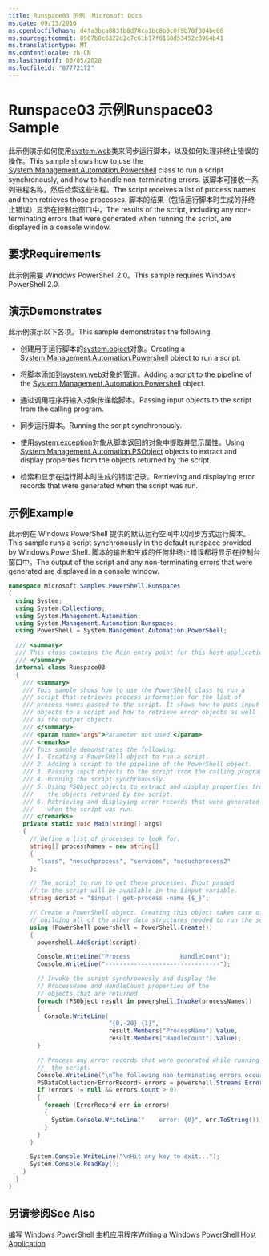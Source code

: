 ```yaml
---
title: Runspace03 示例 |Microsoft Docs
ms.date: 09/13/2016
ms.openlocfilehash: d4fa3bca883fb8d78ca1bc8b0c0f9b70f304be06
ms.sourcegitcommit: 0907b8c6322d2c7c61b17f8168d53452c8964b41
ms.translationtype: MT
ms.contentlocale: zh-CN
ms.lasthandoff: 08/05/2020
ms.locfileid: "87772172"
---
```

# <a name="runspace03-sample"></a><span data-ttu-id="acd0a-102">Runspace03 示例</span><span class="sxs-lookup"><span data-stu-id="acd0a-102">Runspace03 Sample</span></span>

<span data-ttu-id="acd0a-103">此示例演示如何使用[system.web](/dotnet/api/system.management.automation.powershell)类来同步运行脚本，以及如何处理非终止错误的操作。</span><span class="sxs-lookup"><span data-stu-id="acd0a-103">This sample shows how to use the [System.Management.Automation.Powershell](/dotnet/api/system.management.automation.powershell) class to run a script synchronously, and how to handle non-terminating errors.</span></span> <span data-ttu-id="acd0a-104">该脚本可接收一系列进程名称，然后检索这些进程。</span><span class="sxs-lookup"><span data-stu-id="acd0a-104">The script receives a list of process names and then retrieves those processes.</span></span> <span data-ttu-id="acd0a-105">脚本的结果（包括运行脚本时生成的非终止错误）显示在控制台窗口中。</span><span class="sxs-lookup"><span data-stu-id="acd0a-105">The results of the script, including any non-terminating errors that were generated when running the script, are displayed in a console window.</span></span>

## <a name="requirements"></a><span data-ttu-id="acd0a-106">要求</span><span class="sxs-lookup"><span data-stu-id="acd0a-106">Requirements</span></span>

<span data-ttu-id="acd0a-107">此示例需要 Windows PowerShell 2.0。</span><span class="sxs-lookup"><span data-stu-id="acd0a-107">This sample requires Windows PowerShell 2.0.</span></span>

## <a name="demonstrates"></a><span data-ttu-id="acd0a-108">演示</span><span class="sxs-lookup"><span data-stu-id="acd0a-108">Demonstrates</span></span>

<span data-ttu-id="acd0a-109">此示例演示以下各项。</span><span class="sxs-lookup"><span data-stu-id="acd0a-109">This sample demonstrates the following.</span></span>

- <span data-ttu-id="acd0a-110">创建用于运行脚本的[system.object](/dotnet/api/system.management.automation.powershell)对象。</span><span class="sxs-lookup"><span data-stu-id="acd0a-110">Creating a [System.Management.Automation.Powershell](/dotnet/api/system.management.automation.powershell) object to run a script.</span></span>

- <span data-ttu-id="acd0a-111">将脚本添加到[system.web](/dotnet/api/system.management.automation.powershell)对象的管道。</span><span class="sxs-lookup"><span data-stu-id="acd0a-111">Adding a script to the pipeline of the [System.Management.Automation.Powershell](/dotnet/api/system.management.automation.powershell) object.</span></span>

- <span data-ttu-id="acd0a-112">通过调用程序将输入对象传递给脚本。</span><span class="sxs-lookup"><span data-stu-id="acd0a-112">Passing input objects to the script from the calling program.</span></span>

- <span data-ttu-id="acd0a-113">同步运行脚本。</span><span class="sxs-lookup"><span data-stu-id="acd0a-113">Running the script synchronously.</span></span>

- <span data-ttu-id="acd0a-114">使用[system.exception](/dotnet/api/System.Management.Automation.PSObject)对象从脚本返回的对象中提取并显示属性。</span><span class="sxs-lookup"><span data-stu-id="acd0a-114">Using [System.Management.Automation.PSObject](/dotnet/api/System.Management.Automation.PSObject) objects to extract and display properties from the objects returned by the script.</span></span>

- <span data-ttu-id="acd0a-115">检索和显示在运行脚本时生成的错误记录。</span><span class="sxs-lookup"><span data-stu-id="acd0a-115">Retrieving and displaying error records that were generated when the script was run.</span></span>

## <a name="example"></a><span data-ttu-id="acd0a-116">示例</span><span class="sxs-lookup"><span data-stu-id="acd0a-116">Example</span></span>

<span data-ttu-id="acd0a-117">此示例在 Windows PowerShell 提供的默认运行空间中以同步方式运行脚本。</span><span class="sxs-lookup"><span data-stu-id="acd0a-117">This sample runs a script synchronously in the default runspace provided by Windows PowerShell.</span></span> <span data-ttu-id="acd0a-118">脚本的输出和生成的任何非终止错误都将显示在控制台窗口中。</span><span class="sxs-lookup"><span data-stu-id="acd0a-118">The output of the script and any non-terminating errors that were generated are displayed in a console window.</span></span>

```csharp
namespace Microsoft.Samples.PowerShell.Runspaces
{
  using System;
  using System.Collections;
  using System.Management.Automation;
  using System.Management.Automation.Runspaces;
  using PowerShell = System.Management.Automation.PowerShell;

  /// <summary>
  /// This class contains the Main entry point for this host application.
  /// </summary>
  internal class Runspace03
  {
    /// <summary>
    /// This sample shows how to use the PowerShell class to run a
    /// script that retrieves process information for the list of
    /// process names passed to the script. It shows how to pass input
    /// objects to a script and how to retrieve error objects as well
    /// as the output objects.
    /// </summary>
    /// <param name="args">Parameter not used.</param>
    /// <remarks>
    /// This sample demonstrates the following:
    /// 1. Creating a PowerSHell object to run a script.
    /// 2. Adding a script to the pipeline of the PowerShell object.
    /// 3. Passing input objects to the script from the calling program.
    /// 4. Running the script synchronously.
    /// 5. Using PSObject objects to extract and display properties from
    ///    the objects returned by the script.
    /// 6. Retrieving and displaying error records that were generated
    ///    when the script was run.
    /// </remarks>
    private static void Main(string[] args)
    {
      // Define a list of processes to look for.
      string[] processNames = new string[]
      {
        "lsass", "nosuchprocess", "services", "nosuchprocess2"
      };

      // The script to run to get these processes. Input passed
      // to the script will be available in the $input variable.
      string script = "$input | get-process -name {$_}";

      // Create a PowerShell object. Creating this object takes care of
      // building all of the other data structures needed to run the script.
      using (PowerShell powershell = PowerShell.Create())
      {
        powershell.AddScript(script);

        Console.WriteLine("Process              HandleCount");
        Console.WriteLine("--------------------------------");

        // Invoke the script synchronously and display the
        // ProcessName and HandleCount properties of the
        // objects that are returned.
        foreach (PSObject result in powershell.Invoke(processNames))
        {
          Console.WriteLine(
                            "{0,-20} {1}",
                            result.Members["ProcessName"].Value,
                            result.Members["HandleCount"].Value);
        }

        // Process any error records that were generated while running
        //  the script.
        Console.WriteLine("\nThe following non-terminating errors occurred:\n");
        PSDataCollection<ErrorRecord> errors = powershell.Streams.Error;
        if (errors != null && errors.Count > 0)
        {
          foreach (ErrorRecord err in errors)
          {
            System.Console.WriteLine("    error: {0}", err.ToString());
          }
        }
      }

      System.Console.WriteLine("\nHit any key to exit...");
      System.Console.ReadKey();
    }
  }
}
```

## <a name="see-also"></a><span data-ttu-id="acd0a-119">另请参阅</span><span class="sxs-lookup"><span data-stu-id="acd0a-119">See Also</span></span>

[<span data-ttu-id="acd0a-120">编写 Windows PowerShell 主机应用程序</span><span class="sxs-lookup"><span data-stu-id="acd0a-120">Writing a Windows PowerShell Host Application</span></span>](./writing-a-windows-powershell-host-application.md)
